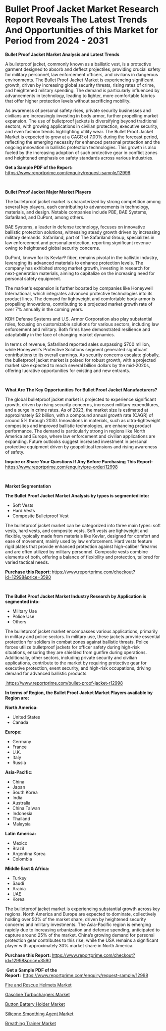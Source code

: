 <p><h1>Bullet Proof Jacket Market Research Report Reveals The Latest Trends And Opportunities of this Market for Period from 2024 - 2031</h1></p><p><strong>Bullet Proof Jacket Market Analysis and Latest Trends</strong></p>
<p><p>A bulletproof jacket, commonly known as a ballistic vest, is a protective garment designed to absorb and deflect projectiles, providing crucial safety for military personnel, law enforcement officers, and civilians in dangerous environments. The Bullet Proof Jacket Market is experiencing significant growth, driven by increasing global security threats, rising rates of crime, and heightened military spending. The demand is particularly influenced by advancements in technology, leading to lighter, more comfortable fabrics that offer higher protection levels without sacrificing mobility.</p><p>As awareness of personal safety rises, private security businesses and civilians are increasingly investing in body armor, further propelling market expansion. The use of bulletproof jackets is diversifying beyond traditional sectors, with growing applications in civilian protection, executive security, and even fashion trends highlighting utility wear. The Bullet Proof Jacket Market is expected to grow at a CAGR of 7.00% during the forecast period, reflecting the emerging necessity for enhanced personal protection and the ongoing innovation in ballistic protection technologies. This growth is also fueled by the increasing adoption of such protective gear in conflict zones and heightened emphasis on safety standards across various industries.</p></p>
<p><strong>Get a Sample PDF of the Report:&nbsp;</strong> <a href="https://www.reportprime.com/enquiry/request-sample/12998?utm_campaign=1393&utm_medium=2&utm_source=Github&utm_content=ia&utm_term=10102024&utm_id=bullet-proof-jacket">https://www.reportprime.com/enquiry/request-sample/12998</a></p>
<p>&nbsp;</p>
<p><strong>Bullet Proof Jacket Major Market Players</strong></p>
<p><p>The bulletproof jacket market is characterized by strong competition among several key players, each contributing to advancements in technology, materials, and design. Notable companies include PBE, BAE Systems, Safariland, and DuPont, among others.</p><p>BAE Systems, a leader in defense technology, focuses on innovative ballistic protection solutions, witnessing steady growth driven by increasing military demands. Safariland, part of The Safariland Group, specializes in law enforcement and personal protection, reporting significant revenue owing to heightened global security concerns.</p><p>DuPont, known for its Kevlar® fiber, remains pivotal in the ballistic industry, leveraging its advanced materials to enhance protection levels. The company has exhibited strong market growth, investing in research for next-generation materials, aiming to capitalize on the increasing need for personal safety equipment.</p><p>The market's expansion is further boosted by companies like Honeywell International, which integrates advanced protective technologies into its product lines. The demand for lightweight and comfortable body armor is propelling innovations, contributing to a projected market growth rate of over 7% annually in the coming years.</p><p>KDH Defense Systems and U.S. Armor Corporation also play substantial roles, focusing on customizable solutions for various sectors, including law enforcement and military. Both firms have demonstrated resilience and adaptability in the face of changing market dynamics.</p><p>In terms of revenue, Safariland reported sales surpassing $700 million, while Honeywell's Protective Solutions segment generated significant contributions to its overall earnings. As security concerns escalate globally, the bulletproof jacket market is poised for robust growth, with a projected market size expected to reach several billion dollars by the mid-2020s, offering lucrative opportunities for existing and new entrants.</p></p>
<p>&nbsp;</p>
<p><strong>What Are The Key Opportunities For Bullet Proof Jacket Manufacturers?</strong></p>
<p><p>The global bulletproof jacket market is projected to experience significant growth, driven by rising security concerns, increased military expenditures, and a surge in crime rates. As of 2023, the market size is estimated at approximately $2 billion, with a compound annual growth rate (CAGR) of around 5% through 2030. Innovations in materials, such as ultra-lightweight composites and improved ballistic technologies, are enhancing product performance. The demand is particularly strong in regions like North America and Europe, where law enforcement and civilian applications are expanding. Future outlooks suggest increased investment in personal protective equipment driven by geopolitical tensions and rising awareness of safety.</p></p>
<p><strong>Inquire or Share Your Questions If Any Before Purchasing This Report:</strong> <a href="https://www.reportprime.com/enquiry/pre-order/12998?utm_campaign=1393&utm_medium=2&utm_source=Github&utm_content=ia&utm_term=10102024&utm_id=bullet-proof-jacket">https://www.reportprime.com/enquiry/pre-order/12998</a></p>
<p>&nbsp;</p>
<p><strong>Market Segmentation</strong></p>
<p><strong>The Bullet Proof Jacket Market Analysis by types is segmented into:</strong></p>
<p><ul><li>Soft Vests</li><li>Hard Vests</li><li>Composite Bulletproof Vest</li></ul></p>
<p><p>The bulletproof jacket market can be categorized into three main types: soft vests, hard vests, and composite vests. Soft vests are lightweight and flexible, typically made from materials like Kevlar, designed for comfort and ease of movement, mainly used by law enforcement. Hard vests feature rigid plates that provide enhanced protection against high-caliber firearms and are often utilized by military personnel. Composite vests combine elements of both, offering a balance of flexibility and protection, tailored for varied tactical needs.</p></p>
<p><strong>Purchase this Report:&nbsp;</strong><a href="https://www.reportprime.com/checkout?id=12998&price=3590&utm_campaign=1393&utm_medium=2&utm_source=Github&utm_content=ia&utm_term=10102024&utm_id=bullet-proof-jacket">https://www.reportprime.com/checkout?id=12998&price=3590</a></p>
<p>&nbsp;</p>
<p><strong>The Bullet Proof Jacket Market Industry Research by Application is segmented into:</strong></p>
<p><ul><li>Military Use</li><li>Police Use</li><li>Others</li></ul></p>
<p><p>The bulletproof jacket market encompasses various applications, primarily in military and police sectors. In military use, these jackets provide essential protection for soldiers in combat zones against ballistic threats. Police forces utilize bulletproof jackets for officer safety during high-risk situations, ensuring they are shielded from gunfire during operations. Additionally, other sectors, including private security and civilian applications, contribute to the market by requiring protective gear for executive protection, event security, and high-risk occupations, driving demand for advanced ballistic products.</p></p>
<p><a href="https://www.reportprime.com/bullet-proof-jacket-r12998?utm_campaign=1393&utm_medium=2&utm_source=Github&utm_content=ia&utm_term=10102024&utm_id=bullet-proof-jacket">&nbsp;https://www.reportprime.com/bullet-proof-jacket-r12998</a></p>
<p><strong>In terms of Region, the Bullet Proof Jacket Market Players available by Region are:</strong></p>
<p>
    <p> <strong> North America: </strong>
        <ul>
            <li>United States</li>
            <li>Canada</li>
        </ul>
        </p> 
    <p> <strong> Europe: </strong>
        <ul>
            <li>Germany</li>
            <li>France</li>
            <li>U.K.</li>
            <li>Italy</li>
            <li>Russia</li>
        </ul>
        </p> 
    <p> <strong> Asia-Pacific: </strong>
        <ul>
            <li>China</li>
            <li>Japan</li>
            <li>South Korea</li>
            <li>India</li>
            <li>Australia</li>
            <li>China Taiwan</li>
            <li>Indonesia</li>
            <li>Thailand</li>
            <li>Malaysia</li>
        </ul>
        </p> 
    <p> <strong> Latin America: </strong>
        <ul>
            <li>Mexico</li>
            <li>Brazil</li>
            <li>Argentina Korea</li>
            <li>Colombia</li>
        </ul>
        </p> 
    <p> <strong> Middle East & Africa: </strong>
        <ul>
            <li>Turkey</li>
            <li>Saudi</li>
            <li>Arabia</li>
            <li>UAE</li>
            <li>Korea</li>
        </ul>
    </p>
    </p>
<p><p>The bulletproof jacket market is experiencing substantial growth across key regions. North America and Europe are expected to dominate, collectively holding over 50% of the market share, driven by heightened security concerns and military investments. The Asia-Pacific region is emerging rapidly due to increasing urbanization and defense spending, anticipated to capture around 25% of the market. China’s growing demand for personal protection gear contributes to this rise, while the USA remains a significant player with approximately 30% market share in North America.</p></p>
<p><strong>Purchase this Report: </strong><a href="https://www.reportprime.com/checkout?id=12998&price=3590&utm_campaign=1393&utm_medium=2&utm_source=Github&utm_content=ia&utm_term=10102024&utm_id=bullet-proof-jacket">https://www.reportprime.com/checkout?id=12998&price=3590</a></p>
<p>&nbsp;<strong>Get a Sample PDF of the Report:&nbsp;&nbsp;</strong><a href="https://www.reportprime.com/enquiry/request-sample/12998?utm_campaign=1393&utm_medium=2&utm_source=Github&utm_content=ia&utm_term=10102024&utm_id=bullet-proof-jacket">https://www.reportprime.com/enquiry/request-sample/12998</a></p>
<p><strong></strong></p>
<p><p><a href="https://www.linkedin.com/pulse/global-fire-rescue-helmets-market-trends-analysis-future-growth-xhauf?utm_campaign=1393&utm_medium=2&utm_source=Github&utm_content=ia&utm_term=10102024&utm_id=bullet-proof-jacket">Fire and Rescue Helmets Market</a></p><p><a href="https://github.com/BellAuer/Market-Research-Report-List-1/blob/main/gasoline-turbochargers-market.md?utm_campaign=1393&utm_medium=2&utm_source=Github&utm_content=ia&utm_term=10102024&utm_id=bullet-proof-jacket">Gasoline Turbochargers Market</a></p><p><a href="https://www.linkedin.com/pulse/navigating-global-button-battery-holder-market-from-trends-xtedc?utm_campaign=1393&utm_medium=2&utm_source=Github&utm_content=ia&utm_term=10102024&utm_id=bullet-proof-jacket">Button Battery Holder Market</a></p><p><a href="https://www.linkedin.com/pulse/silicone-smoothing-agent-market-outlook-complete-industry-j0jie?utm_campaign=1393&utm_medium=2&utm_source=Github&utm_content=ia&utm_term=10102024&utm_id=bullet-proof-jacket">Silicone Smoothing Agent Market</a></p><p><a href="https://www.linkedin.com/pulse/breathing-trainer-market-indicators-size-regional-breakdown-vuaqe?utm_campaign=1393&utm_medium=2&utm_source=Github&utm_content=ia&utm_term=10102024&utm_id=bullet-proof-jacket">Breathing Trainer Market</a></p></p>